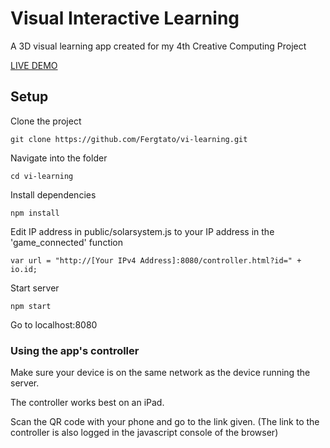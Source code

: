 # Visual Interactive Learning

A 3D visual learning app created for my 4th Creative Computing Project

[LIVE DEMO](http://vi-learning.herokuapp.com/)

## Setup

Clone the project
```
git clone https://github.com/Fergtato/vi-learning.git
```

Navigate into the folder
```
cd vi-learning
```

Install dependencies
```
npm install
```

Edit IP address in public/solarsystem.js to your IP address in the 'game_connected' function
```
var url = "http://[Your IPv4 Address]:8080/controller.html?id=" + io.id;
```

Start server
```
npm start
```

Go to localhost:8080

### Using the app's controller

Make sure your device is on the same network as the device running the server.

The controller works best on an iPad.

Scan the QR code with your phone and go to the link given.
(The link to the controller is also logged in the javascript console of the browser)
